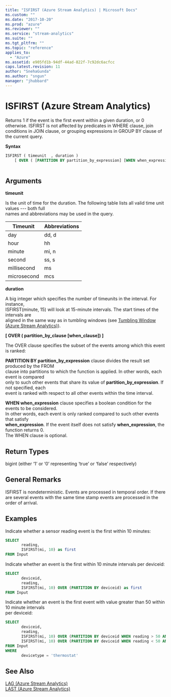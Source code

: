 ```yaml
---
title: "ISFIRST (Azure Stream Analytics) | Microsoft Docs"
ms.custom: ""
ms.date: "2017-10-20"
ms.prod: "azure"
ms.reviewer: ""
ms.service: "stream-analytics"
ms.suite: ""
ms.tgt_pltfrm: ""
ms.topic: "reference"
applies_to: 
  - "Azure"
ms.assetid: e905fd1b-94df-44ad-822f-7c92dc6acfcc
caps.latest.revision: 11
author: "SnehaGunda"
ms.author: "sngun"
manager: "jhubbard"
---
```

# ISFIRST (Azure Stream Analytics)
Returns 1 if the event is the first event within a given duration, or 0 otherwise. ISFIRST is not affected by predicates in WHERE clause, join conditions in JOIN clause, or grouping expressions in GROUP BY clause of the current query.
  
 **Syntax**  
  
```SQL  
ISFIRST ( timeunit  , duration )   
    [ OVER ( [PARTITION BY partition_by_expression] [WHEN when_expression]) ]  
  
```  
  
## Arguments  
 **timeunit**  
  
 Is the unit of time for the duration. The following table lists all valid time unit values --- both full  
names and abbreviations may be used in the query.  
  
|Timeunit|Abbreviations|  
|--------------|-------------------|  
|day|dd, d|  
|hour|hh|  
|minute|mi, n|  
|second|ss, s|  
|millisecond|ms|  
|microsecond|mcs|  
  
 **duration**  
  
 A big integer which specifies the number of timeunits in the interval. For instance,  
ISFIRST(minute, 15) will look at 15-minute intervals. The start times of the intervals are  
aligned in the same way as in tumbling windows (see [Tumbling Window &#40;Azure Stream Analytics&#41;](tumbling-window-azure-stream-analytics.md)).  
  
 **[ OVER ( partition_by_clause [when_clause]) ]**  
  
 The OVER clause specifies the subset of the events among which this event is ranked:  
  
 **PARTITION BY partition_by_expression** clause divides the result set produced by the FROM  
clause into partitions to which the function is applied. In other words, each event is compared  
only to such other events that share its value of **partition_by_expression**. If not specified, each  
event is ranked with respect to all other events within the time interval.  
  
 **WHEN when_expression** clause specifies a boolean condition for the events to be considered.  
In other words, each event is only ranked compared to such other events that satisfy  
**when_expression**. If the event itself does not satisfy **when_expression**, the function returns 0.  
The WHEN clause is optional.  
  
## Return Types  
 bigint (either ‘1’ or ‘0’ representing ‘true’ or ‘false’ respectively)  
  
## General Remarks  
 ISFIRST is nondeterministic. Events are processed in temporal order. If there are several events with the same time stamp events are processed in the order of arrival.  
  
## Examples  
 Indicate whether a sensor reading event is the first within 10 minutes:  
  
```SQL  
SELECT  
       reading,  
       ISFIRST(mi, 10) as first  
FROM Input  
```  
  
 Indicate whether an event is the first within 10 minute intervals per deviceid:  
  
```SQL  
SELECT  
       deviceid,  
       reading,  
       ISFIRST(mi, 10) OVER (PARTITION BY deviceid) as first  
FROM Input  
```  
  
 Indicate whether an event is the first event with value greater than 50 within 10 minute intervals  
per deviceid:  
  
```SQL  
SELECT
       deviceid,
       reading,
       ISFIRST(mi, 10) OVER (PARTITION BY deviceid WHEN reading > 50 AND devicetype = 'thermostat') as firstAbove,
       ISFIRST(mi, 10) OVER (PARTITION BY deviceid WHEN reading < 50 AND devicetype = 'thermostat') as firstUnder
FROM Input
WHERE
       devicetype = 'thermostat'
```  
  
## See Also  
 [LAG &#40;Azure Stream Analytics&#41;](lag-azure-stream-analytics.md)   
 [LAST &#40;Azure Stream Analytics&#41;](last-azure-stream-analytics.md)  
  
  